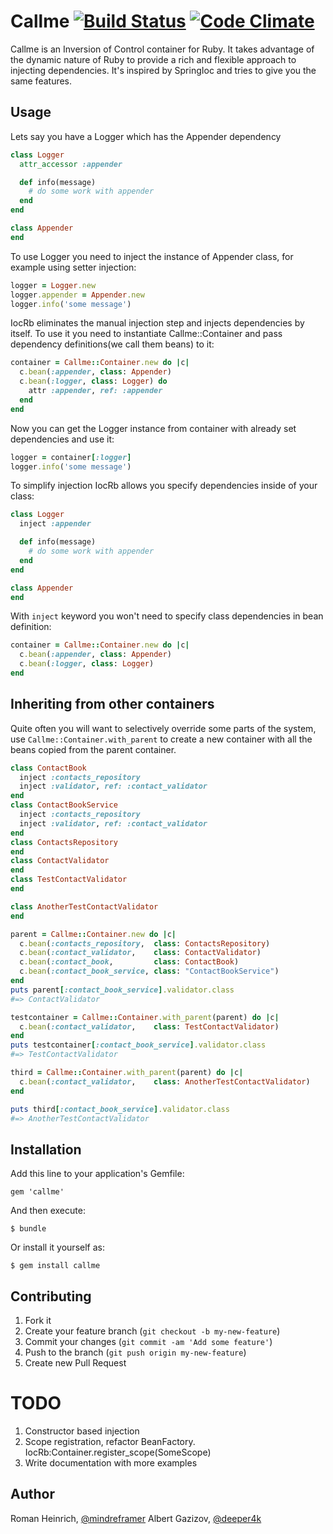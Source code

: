 # Callme [![Build Status](https://travis-ci.org/mindreframer/callme.png)](https://travis-ci.org/mindreframer/callme) [![Code Climate](https://codeclimate.com/github/mindreframer/callme.png)](https://codeclimate.com/github/mindreframer/callme)



Callme is an Inversion of Control container for Ruby.
It takes advantage of the dynamic nature of Ruby to provide a rich and flexible approach to injecting dependencies.
It's inspired by SpringIoc and tries to give you the same features.

## Usage
Lets say you have a Logger which has the Appender dependency

```ruby
class Logger
  attr_accessor :appender

  def info(message)
    # do some work with appender
  end
end

class Appender
end
```
To use Logger you need to inject the instance of Appender class, for example
using setter injection:
```ruby
logger = Logger.new
logger.appender = Appender.new
logger.info('some message')
```

IocRb eliminates the manual injection step and injects dependencies by itself.
To use it you need to instantiate Callme::Container and pass dependency definitions(we call them beans) to it:
```ruby
container = Callme::Container.new do |c|
  c.bean(:appender, class: Appender)
  c.bean(:logger, class: Logger) do
    attr :appender, ref: :appender
  end
end
```
Now you can get the Logger instance from container with already set dependencies and use it:
```ruby
logger = container[:logger]
logger.info('some message')
```

To simplify injection IocRb allows you specify dependencies inside of your class:
```ruby
class Logger
  inject :appender

  def info(message)
    # do some work with appender
  end
end

class Appender
end
```
With `inject` keyword you won't need to specify class dependencies in bean definition:
```ruby
container = Callme::Container.new do |c|
  c.bean(:appender, class: Appender)
  c.bean(:logger, class: Logger)
end
```



## Inheriting from other containers
Quite often you will want to selectively override some parts of the system, use `Callme::Container.with_parent` to
create a new container with all the beans copied from the parent container.

```ruby
class ContactBook
  inject :contacts_repository
  inject :validator, ref: :contact_validator
end
class ContactBookService
  inject :contacts_repository
  inject :validator, ref: :contact_validator
end
class ContactsRepository
end
class ContactValidator
end
class TestContactValidator
end

class AnotherTestContactValidator
end

parent = Callme::Container.new do |c|
  c.bean(:contacts_repository,  class: ContactsRepository)
  c.bean(:contact_validator,    class: ContactValidator)
  c.bean(:contact_book,         class: ContactBook)
  c.bean(:contact_book_service, class: "ContactBookService")
end
puts parent[:contact_book_service].validator.class
#=> ContactValidator

testcontainer = Callme::Container.with_parent(parent) do |c|
  c.bean(:contact_validator,    class: TestContactValidator)
end
puts testcontainer[:contact_book_service].validator.class
#=> TestContactValidator

third = Callme::Container.with_parent(parent) do |c|
  c.bean(:contact_validator,    class: AnotherTestContactValidator)
end

puts third[:contact_book_service].validator.class
#=> AnotherTestContactValidator
```


## Installation

Add this line to your application's Gemfile:

    gem 'callme'

And then execute:

    $ bundle

Or install it yourself as:

    $ gem install callme

## Contributing

1. Fork it
2. Create your feature branch (`git checkout -b my-new-feature`)
3. Commit your changes (`git commit -am 'Add some feature'`)
4. Push to the branch (`git push origin my-new-feature`)
5. Create new Pull Request

# TODO
1. Constructor based injection
2. Scope registration, refactor BeanFactory. IocRb:Container.register_scope(SomeScope)
3. Write documentation with more examples

## Author
Roman Heinrich, [@mindreframer](https://twitter.com/mindreframer)
Albert Gazizov, [@deeper4k](https://twitter.com/deeper4k)
